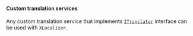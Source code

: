 #### Custom translation services
Any custom translation service that implements [`ITranslator`][1] interface can be used with `XLocalizer`.

[1]:https://github.com/LazZiya/XLocalizer.Translate/blob/master/XLocalizer.Translate/ITranslator.cs